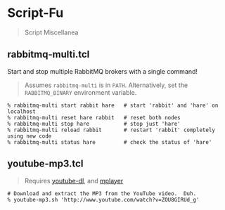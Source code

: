 Script-Fu
=========
> Script Miscellanea

## rabbitmq-multi.tcl

Start and stop multiple RabbitMQ brokers with a single command!

> Assumes ```rabbitmq-multi``` is in ```PATH```.  Alternatively, set the ```RABBITMQ_BINARY``` environment variable.

    % rabbitmq-multi start rabbit hare   # start 'rabbit' and 'hare' on localhost
    % rabbitmq-multi reset hare rabbit   # reset both nodes
    % rabbitmq-multi stop hare           # stop just 'hare'
    % rabbitmq-multi reload rabbit       # restart 'rabbit' completely using new code
    % rabbitmq-multi status hare         # check the status of 'hare'

## youtube-mp3.tcl

> Requires [youtube-dl](http://rg3.github.com/youtube-dl/), and [mplayer](http://www.mplayerhq.hu/)

    # Download and extract the MP3 from the YouTube video.  Duh.
    % youtube-mp3.sh 'http://www.youtube.com/watch?v=ZOU8GIRUd_g'

